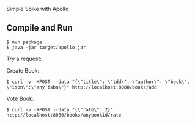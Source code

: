 Simple Spike with Apollo

Compile and Run
---------------

    $ mvn package
    $ java -jar target/apollo.jar

Try a request:

Create Book:

    $ curl -v -XPOST --data "{\"title\": \"tdd\", \"author\": \"beck\", \"isbn\":\"any isbn\"}" http://localhost:8080/books/add

Vote Book:

    $ curl -v -XPOST --data "{\"rate\": 2}" http://localhost:8080/books/anybookid/rate

